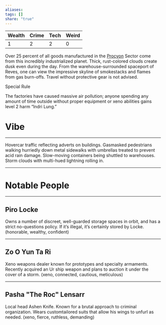 ```yaml
---
aliases: 
tags: []
share: "true"
---
```

| **Wealth** | **Crime** | **Tech** | **Weird** |
| ---- | ---- | ---- | ---- |
| 1 | 2 | 2 | 0 |

Over 25 percent of all goods manufactured in the [Procyon](../index.md) Sector come from this incredibly industrialized planet. Thick, rust-colored clouds create dusk even during the day. From the warehouse-surrounded spaceport of Reves, one can view the impressive skyline of smokestacks and flames from gas burn-offs. Travel without protective gear is not advised.

Special Rule

The factories have caused massive air pollution; anyone spending any amount of time outside without proper equipment or xeno abilities gains level 2 harm “Indri Lung.”

# Vibe

---

Hovercar traffic reflecting adverts on buildings. Gasmasked pedestrians walking hurriedly down metal sidewalks with umbrellas treated to prevent acid rain damage. Slow-moving containers being shuttled to warehouses. Storm clouds with multi-hued lightning rolling in.

---

# Notable People

---

## Piro Locke

Owns a number of discreet, well-guarded storage spaces in orbit, and has a strict no-questions policy. If it’s illegal, it’s certainly stored by Locke. (honorable, wealthy, confident)

---

## Zo O Yun Ta Ri

Xeno weapons dealer known for prototypes and specialty armaments. Recently acquired an Ur ship weapon and plans to auction it under the cover of a storm. (xeno, connected, cautious, meticulous)

---

## Pasha "The Roc" Lensarr

Local head Ashen Knife. Known for a brutal approach to criminal organization. Wears customtailored suits that allow his wings to unfurl as needed. (xeno, fierce, ruthless, demanding)
